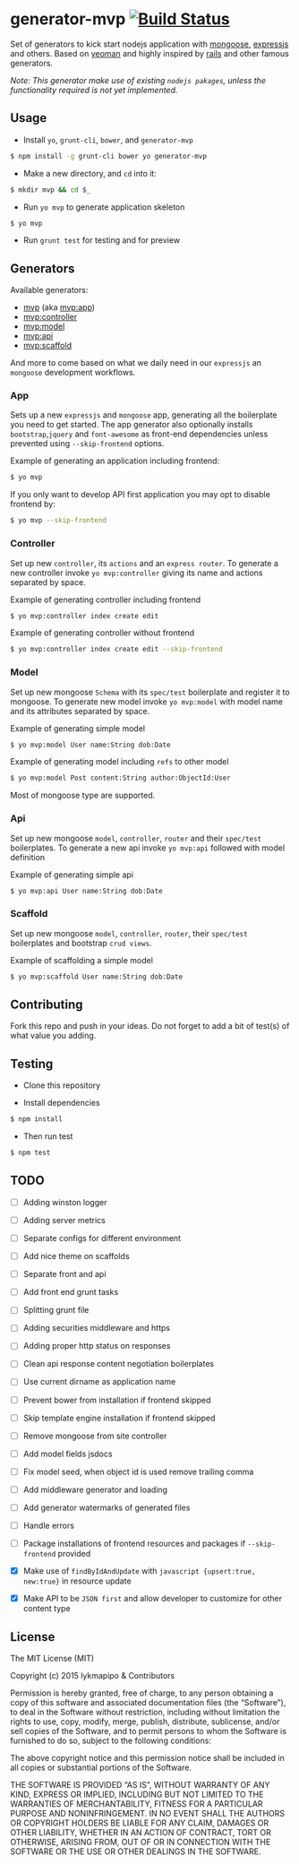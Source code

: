 # generator-mvp [![Build Status](https://secure.travis-ci.org/lykmapipo/generator-mvp.png?branch=master)](https://travis-ci.org/lykmapipo/generator-mvp)

Set of generators to kick start nodejs application with [mongoose](https://github.com/Automattic/mongoose), [expressjs](https://github.com/strongloop/express/) and others. Based on [yeoman](https://github.com/yeoman/yeoman) and highly inspired by [rails](https://github.com/rails/rails) and other famous generators.

*Note: This generator make use of existing `nodejs pakages`, unless the functionality required is not yet implemented.*

## Usage

- Install `yo`, `grunt-cli`, `bower`, and `generator-mvp`

```bash
$ npm install -g grunt-cli bower yo generator-mvp
```

- Make a new directory, and `cd` into it:

```bash
$ mkdir mvp && cd $_
```

- Run `yo mvp` to generate application skeleton

```bash
$ yo mvp
```

- Run `grunt test` for testing and for preview

## Generators

Available generators:

* [mvp](#app) (aka [mvp:app](#app))
* [mvp:controller](#controller)
* [mvp:model](#model)
* [mvp:api](#api)
* [mvp:scaffold](#scaffold)

And more to come based on what we daily need in our `expressjs` an `mongoose` development workflows.

### App
Sets up a new  `expressjs` and `mongoose` app, generating all the boilerplate you need to get started. The app generator also optionally installs `bootstrap`,`jquery` and `font-awesome` as front-end dependencies unless prevented using `--skip-frontend` options.

Example of generating an application including frontend: 
```bash
$ yo mvp
```

If you only want to develop API first application you may opt to disable frontend by:
```bash
$ yo mvp --skip-frontend
```

### Controller
Set up new `controller`, its `actions` and an `express router`. To generate a new controller invoke `yo mvp:controller` giving its name and actions separated by space.

Example of generating controller including frontend
```bash
$ yo mvp:controller index create edit
``` 

Example of generating controller without frontend
```bash
$ yo mvp:controller index create edit --skip-frontend
``` 

### Model
Set up new mongoose `Schema` with its `spec/test` boilerplate and register it to mongoose. To generate new model invoke `yo mvp:model` with model name and its attributes separated by space.

Example of generating simple model
```bash
$ yo mvp:model User name:String dob:Date
```

Example of generating model including `refs` to other model
```bash
$ yo mvp:model Post content:String author:ObjectId:User 
```
Most of mongoose type are supported.

### Api
Set up new mongoose `model`, `controller`, `router` and their `spec/test` boilerplates. To generate a new api invoke `yo mvp:api` followed with model definition

Example of generating simple api
```bash
$ yo mvp:api User name:String dob:Date
```

### Scaffold
Set up new mongoose `model`, `controller`, `router`, their `spec/test` boilerplates and bootstrap `crud views`.

Example of scaffolding a simple model
```bash
$ yo mvp:scaffold User name:String dob:Date
```

## Contributing
Fork this repo and push in your ideas. Do not forget to add a bit of test(s) of what value you adding.


## Testing
- Clone this repository

- Install dependencies
```bash
$ npm install
```

- Then run test
```bash
$ npm test
```

## TODO
- [ ] Adding winston logger
- [ ] Adding server metrics
- [ ] Separate configs for different environment
- [ ] Add nice theme on scaffolds
- [ ] Separate front and api
- [ ] Add front end  grunt tasks
- [ ] Splitting grunt file
- [ ] Adding securities middleware and https
- [ ] Adding proper http status on responses
- [ ] Clean api response content negotiation boilerplates
- [ ] Use current dirname as application name
- [ ] Prevent bower from installation if frontend skipped
- [ ] Skip template engine installation if frontend skipped
- [ ] Remove mongoose from site controller
- [ ] Add model fields jsdocs
- [ ] Fix model seed, when object id is used remove trailing comma
- [ ] Add middleware generator and loading
- [ ] Add generator watermarks of generated files
- [ ] Handle errors
- [ ] Package installations of frontend resources and packages if `--skip-frontend` provided
- [x] Make use of `findByIdAndUpdate` with ```javascript {upsert:true, new:true}``` in resource update
- [x] Make API to be `JSON first` and allow developer to customize for other content type


## License

The MIT License (MIT)

Copyright (c) 2015 lykmapipo & Contributors

Permission is hereby granted, free of charge, to any person obtaining a copy of this software and associated documentation files (the “Software”), to deal in the Software without restriction, including without limitation the rights to use, copy, modify, merge, publish, distribute, sublicense, and/or sell copies of the Software, and to permit persons to whom the Software is furnished to do so, subject to the following conditions:

The above copyright notice and this permission notice shall be included in all copies or substantial portions of the Software.

THE SOFTWARE IS PROVIDED “AS IS”, WITHOUT WARRANTY OF ANY KIND, EXPRESS OR IMPLIED, INCLUDING BUT NOT LIMITED TO THE WARRANTIES OF MERCHANTABILITY, FITNESS FOR A PARTICULAR PURPOSE AND NONINFRINGEMENT. IN NO EVENT SHALL THE AUTHORS OR COPYRIGHT HOLDERS BE LIABLE FOR ANY CLAIM, DAMAGES OR OTHER LIABILITY, WHETHER IN AN ACTION OF CONTRACT, TORT OR OTHERWISE, ARISING FROM, OUT OF OR IN CONNECTION WITH THE SOFTWARE OR THE USE OR OTHER DEALINGS IN THE SOFTWARE. 
